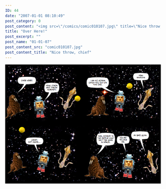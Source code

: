 ```yaml
---
ID: 44
date: "2007-01-01 08:10:49"
post_category: 0
post_content: "<img src=\"/comics/comic010107.jpg\" title=\"Nice throw, chief\" />"
title: "Over Here!"
post_excerpt: ""
post_name: "01-01-07"
post_content_src: "comic010107.jpg"
post_content_title: "Nice throw, chief"
---
```



[![Nice throw, chief](/comics-hi-res/comic010107.jpg)](/comics-hi-res/comic010107.jpg "Nice throw, chief")
